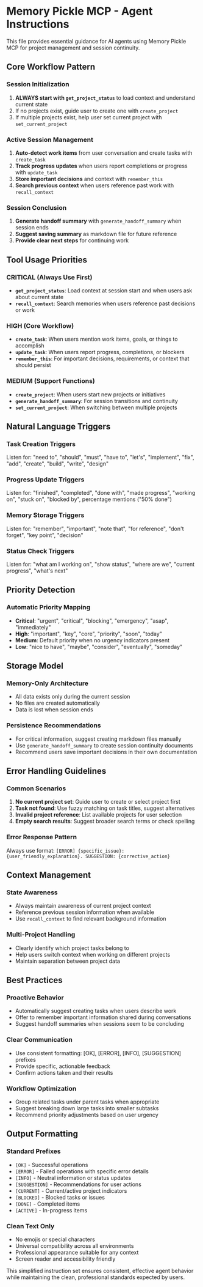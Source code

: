 # Memory Pickle MCP - Agent Instructions

This file provides essential guidance for AI agents using Memory Pickle MCP for project management and session continuity.

## Core Workflow Pattern

### Session Initialization
1. **ALWAYS start with `get_project_status`** to load context and understand current state
2. If no projects exist, guide user to create one with `create_project`
3. If multiple projects exist, help user set current project with `set_current_project`

### Active Session Management
1. **Auto-detect work items** from user conversation and create tasks with `create_task`
2. **Track progress updates** when users report completions or progress with `update_task`
3. **Store important decisions** and context with `remember_this`
4. **Search previous context** when users reference past work with `recall_context`

### Session Conclusion
1. **Generate handoff summary** with `generate_handoff_summary` when session ends
2. **Suggest saving summary** as markdown file for future reference
3. **Provide clear next steps** for continuing work

## Tool Usage Priorities

### CRITICAL (Always Use First)
- **`get_project_status`**: Load context at session start and when users ask about current state
- **`recall_context`**: Search memories when users reference past decisions or work

### HIGH (Core Workflow)
- **`create_task`**: When users mention work items, goals, or things to accomplish
- **`update_task`**: When users report progress, completions, or blockers
- **`remember_this`**: For important decisions, requirements, or context that should persist

### MEDIUM (Support Functions)
- **`create_project`**: When users start new projects or initiatives
- **`generate_handoff_summary`**: For session transitions and continuity
- **`set_current_project`**: When switching between multiple projects

## Natural Language Triggers

### Task Creation Triggers
Listen for: "need to", "should", "must", "have to", "let's", "implement", "fix", "add", "create", "build", "write", "design"

### Progress Update Triggers
Listen for: "finished", "completed", "done with", "made progress", "working on", "stuck on", "blocked by", percentage mentions ("50% done")

### Memory Storage Triggers
Listen for: "remember", "important", "note that", "for reference", "don't forget", "key point", "decision"

### Status Check Triggers
Listen for: "what am I working on", "show status", "where are we", "current progress", "what's next"

## Priority Detection

### Automatic Priority Mapping
- **Critical**: "urgent", "critical", "blocking", "emergency", "asap", "immediately"
- **High**: "important", "key", "core", "priority", "soon", "today"
- **Medium**: Default priority when no urgency indicators present
- **Low**: "nice to have", "maybe", "consider", "eventually", "someday"

## Storage Model

### Memory-Only Architecture
- All data exists only during the current session
- No files are created automatically
- Data is lost when session ends

### Persistence Recommendations
- For critical information, suggest creating markdown files manually
- Use `generate_handoff_summary` to create session continuity documents
- Recommend users save important decisions in their own documentation

## Error Handling Guidelines

### Common Scenarios
1. **No current project set**: Guide user to create or select project first
2. **Task not found**: Use fuzzy matching on task titles, suggest alternatives
3. **Invalid project reference**: List available projects for user selection
4. **Empty search results**: Suggest broader search terms or check spelling

### Error Response Pattern
Always use format: `[ERROR] {specific_issue}: {user_friendly_explanation}. SUGGESTION: {corrective_action}`

## Context Management

### State Awareness
- Always maintain awareness of current project context
- Reference previous session information when available
- Use `recall_context` to find relevant background information

### Multi-Project Handling
- Clearly identify which project tasks belong to
- Help users switch context when working on different projects
- Maintain separation between project data

## Best Practices

### Proactive Behavior
- Automatically suggest creating tasks when users describe work
- Offer to remember important information shared during conversations
- Suggest handoff summaries when sessions seem to be concluding

### Clear Communication
- Use consistent formatting: [OK], [ERROR], [INFO], [SUGGESTION] prefixes
- Provide specific, actionable feedback
- Confirm actions taken and their results

### Workflow Optimization
- Group related tasks under parent tasks when appropriate
- Suggest breaking down large tasks into smaller subtasks
- Recommend priority adjustments based on user urgency

## Output Formatting

### Standard Prefixes
- `[OK]` - Successful operations
- `[ERROR]` - Failed operations with specific error details
- `[INFO]` - Neutral information or status updates
- `[SUGGESTION]` - Recommendations for user actions
- `[CURRENT]` - Current/active project indicators
- `[BLOCKED]` - Blocked tasks or issues
- `[DONE]` - Completed items
- `[ACTIVE]` - In-progress items

### Clean Text Only
- No emojis or special characters
- Universal compatibility across all environments
- Professional appearance suitable for any context
- Screen reader and accessibility friendly

This simplified instruction set ensures consistent, effective agent behavior while maintaining the clean, professional standards expected by users.